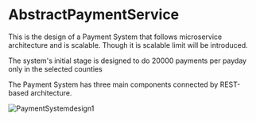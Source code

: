 # AbstractPaymentService

This is the design of a Payment System that follows microservice architecture and is scalable. Though it is scalable limit will be introduced.

 The system's initial stage is designed to do 20000 payments per payday only in the selected counties

The Payment System has three main components  connected by REST-based architecture.



![PaymentSystemdesign1](https://github.com/praveenraja9333/AbstractPaymentService/assets/61078880/260cfbbc-9c15-4096-a1b0-8aea249ef850)
